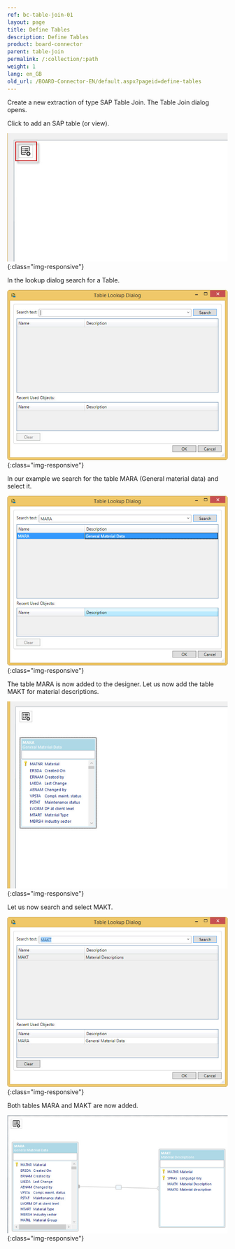 ```yaml
---
ref: bc-table-join-01
layout: page
title: Define Tables
description: Define Tables
product: board-connector
parent: table-join
permalink: /:collection/:path
weight: 1
lang: en_GB
old_url: /BOARD-Connector-EN/default.aspx?pageid=define-tables
---
```


Create a new extraction of type SAP Table Join. The Table Join dialog opens.


Click to add an SAP table (or view). 

![tj-add-table](/img/content/tj-add-table.png){:class="img-responsive"}

In the lookup dialog search for a Table. 

![tj-lookup-1](/img/content/tj-lookup-1.png){:class="img-responsive"}

In our example we search for the table MARA (General material data) and select it. 

![tj-lookup-2](/img/content/tj-lookup-2.png){:class="img-responsive"}

The table MARA is now added to the designer. Let us now add the table MAKT for material descriptions.

![tj-lookup-2a-mara](/img/content/tj-lookup-2a-mara.png){:class="img-responsive"}

Let us now search and select MAKT. 

![tj-lookup-3](/img/content/tj-lookup-3.png){:class="img-responsive"}

Both tables MARA and MAKT are now added. 

![tj-2-tables](/img/content/tj-2-tables.png){:class="img-responsive"}

